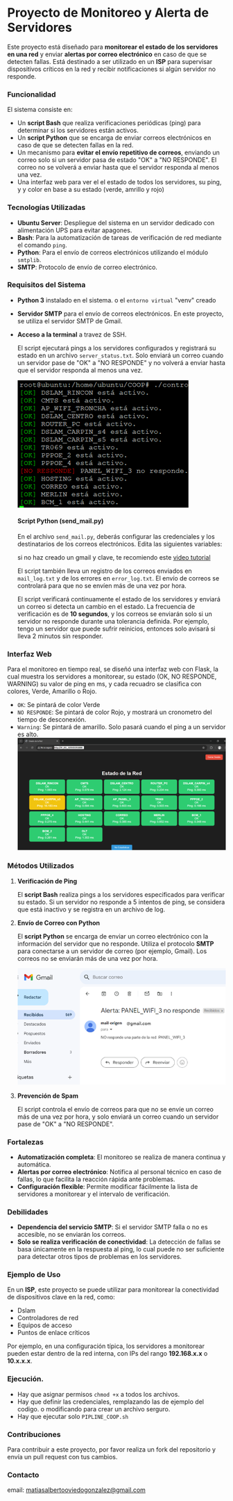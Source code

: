 # Proyecto de Monitoreo y Alerta de Servidores

Este proyecto está diseñado para **monitorear el estado de los servidores en una red** y enviar **alertas por correo electrónico** en caso de que se detecten fallas. Está destinado a ser utilizado en un **ISP** para supervisar dispositivos críticos en la red y recibir notificaciones si algún servidor no responde.

### Funcionalidad

El sistema consiste en:
- Un **script Bash** que realiza verificaciones periódicas (ping) para determinar si los servidores están activos.
- Un **script Python** que se encarga de enviar correos electrónicos en caso de que se detecten fallas en la red.
- Un mecanismo para **evitar el envío repetitivo de correos**, enviando un correo solo si un servidor pasa de estado "OK" a "NO RESPONDE". El correo no se volverá a enviar hasta que el servidor responda al menos una vez.
- Una interfaz web para ver el el estado de todos los servidores, su ping, y y color en base a su estado (verde, amrillo y rojo)

### Tecnologías Utilizadas

- **Ubuntu Server**: Despliegue del sistema en un servidor dedicado con alimentación UPS para evitar apagones.
- **Bash**: Para la automatización de tareas de verificación de red mediante el comando `ping`.
- **Python**: Para el envío de correos electrónicos utilizando el módulo `smtplib`.
- **SMTP**: Protocolo de envío de correo electrónico.

### Requisitos del Sistema

- **Python 3** instalado en el sistema. o el `entorno virtual` "venv" creado
- **Servidor SMTP** para el envío de correos electrónicos. En este proyecto, se utiliza el servidor SMTP de Gmail.
- **Acceso a la terminal** a travez de SSH.

   El script ejecutará pings a los servidores configurados y registrará su estado en un archivo `server_status.txt`. Solo enviará un correo cuando un servidor pase de "OK" a "NO RESPONDE" y no volverá a enviar hasta que el servidor responda al menos una vez.

   ![ejemplo1](images/test.png)

   #### Script Python (send_mail.py)

   En el archivo `send_mail.py`, deberás configurar las credenciales y los destinatarios de los correos electrónicos. Edita las siguientes variables:
 
   si no haz creado un gmail y clave, te recomiendo este [video tutorial](https://www.youtube.com/watch?v=OJxShAGAvLM)

   El script también lleva un registro de los correos enviados en `mail_log.txt` y de los errores en `error_log.txt`. El envío de correos se controlará para que no se envíen más de una vez por hora.

   El script verificará continuamente el estado de los servidores y enviará un correo si detecta un cambio en el estado. La frecuencia de verificación es de **10 segundos**, y los correos se enviarán solo si un servidor no responde durante una tolerancia definida. Por ejemplo, tengo un servidor que puede sufrir reinicios, entonces solo avisará si lleva 2 minutos sin responder.

### Interfaz Web
Para el monitoreo en tiempo real, se diseñó una interfaz web con Flask, la cual muestra los servidores a monitorear, su estado (OK, NO RESPONDE, WARNING) su valor de ping en ms, y cada recuadro se clasifica con colores, Verde, Amarillo o Rojo.
* `OK`: Se pintará de color Verde
* `NO RESPONDE`: Se pintará de color Rojo, y mostrará un cronometro del tiempo de desconexión.
* `Warning`: Se pintará de amarillo. Solo pasará cuando el ping a un servidor es alto. 
![ejemplo](images/index.png)    

### Métodos Utilizados

1. **Verificación de Ping**

   El **script Bash** realiza pings a los servidores especificados para verificar su estado. Si un servidor no responde a 5 intentos de ping, se considera que está inactivo y se registra en un archivo de log.

2. **Envío de Correo con Python**

   El **script Python** se encarga de enviar un correo electrónico con la información del servidor que no responde. Utiliza el protocolo **SMTP** para conectarse a un servidor de correo (por ejemplo, Gmail). Los correos no se enviarán más de una vez por hora.

   ![ejemplo](images/ej_mail.png)

4. **Prevención de Spam**

   El script controla el envío de correos para que no se envíe un correo más de una vez por hora, y solo enviará un correo cuando un servidor pase de "OK" a "NO RESPONDE".

### Fortalezas

- **Automatización completa**: El monitoreo se realiza de manera continua y automática.
- **Alertas por correo electrónico**: Notifica al personal técnico en caso de fallas, lo que facilita la reacción rápida ante problemas.
- **Configuración flexible**: Permite modificar fácilmente la lista de servidores a monitorear y el intervalo de verificación.

### Debilidades

- **Dependencia del servicio SMTP**: Si el servidor SMTP falla o no es accesible, no se enviarán los correos.
- **Solo se realiza verificación de conectividad**: La detección de fallas se basa únicamente en la respuesta al ping, lo cual puede no ser suficiente para detectar otros tipos de problemas en los servidores.

### Ejemplo de Uso

En un **ISP**, este proyecto se puede utilizar para monitorear la conectividad de dispositivos clave en la red, como:

- Dslam
- Controladores de red
- Equipos de acceso
- Puntos de enlace críticos

Por ejemplo, en una configuración típica, los servidores a monitorear pueden estar dentro de la red interna, con IPs del rango **192.168.x.x** o **10.x.x.x**.

### Ejecución.

* Hay que asignar permisos `chmod +x` a todos los archivos.
* Hay que definir las credenciales, remplazando las de ejemplo del codigo. o modificando para crear un archivo serguro.
* Hay que ejecutar solo `PIPLINE_COOP.sh`

### Contribuciones

Para contribuir a este proyecto, por favor realiza un fork del repositorio y envía un pull request con tus cambios.

### Contacto
email: matiasalbertooviedogonzalez@gmail.com
